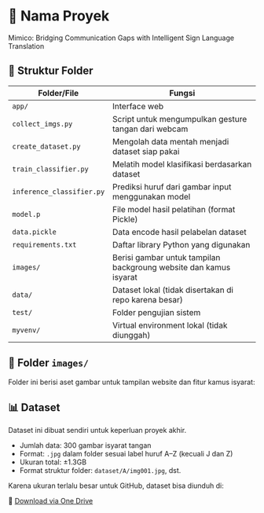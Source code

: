 # 📌 Nama Proyek

Mimico: Bridging Communication Gaps with Intelligent Sign Language Translation

## 📁 Struktur Folder

| Folder/File             | Fungsi |
|-------------------------|--------|
| `app/`                  | Interface web |
| `collect_imgs.py`       | Script untuk mengumpulkan gesture tangan dari webcam |
| `create_dataset.py`     | Mengolah data mentah menjadi dataset siap pakai |
| `train_classifier.py`   | Melatih model klasifikasi berdasarkan dataset |
| `inference_classifier.py` | Prediksi huruf dari gambar input menggunakan model |
| `model.p`               | File model hasil pelatihan (format Pickle) |
| `data.pickle`           | Data encode hasil pelabelan dataset |
| `requirements.txt`      | Daftar library Python yang digunakan |
| `images/`               | Berisi gambar untuk tampilan backgroung website dan kamus isyarat |
| `data/`                 | Dataset lokal (tidak disertakan di repo karena besar) |
| `test/`                 | Folder pengujian sistem |
| `myvenv/`               | Virtual environment lokal (tidak diunggah) |

## 📁 Folder `images/`

Folder ini berisi aset gambar untuk tampilan website dan fitur kamus isyarat:

## 📊 Dataset

Dataset ini dibuat sendiri untuk keperluan proyek akhir.

- Jumlah data: 300 gambar isyarat tangan
- Format: `.jpg` dalam folder sesuai label huruf A–Z (kecuali J dan Z)
- Ukuran total: ±1.3GB
- Format struktur folder: `dataset/A/img001.jpg`, dst.

Karena ukuran terlalu besar untuk GitHub, dataset bisa diunduh di:

🔗 [Download via One Drive](https://binusianorg-my.sharepoint.com/personal/faradilla_chandra_binus_ac_id/_layouts/15/guestaccess.aspx?share=Etw5WZhnwkFCmsDRU5IaNVUBsPt20fydzsPE2nDYm2kvmg&e=kewAXT)

